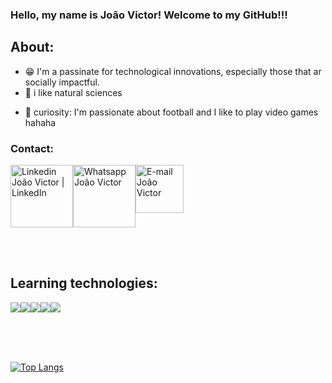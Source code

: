 ### Hello, my name is João Victor! Welcome to my GitHub!!!

## About:

* :grin: I'm a passinate for technological innovations, especially those that ar socially impactful.
* :rocket: i like natural sciences

- 🤯 curiosity: I'm passionate about football and I like to play video games hahaha


### Contact:
<div style="display: flex; flex-wrap: wrap;">
<a href="https://www.linkedin.com/in/jvnogueira23/" target="_blank"><img alt="Linkedin João Victor | LinkedIn" width="100px" src="https://img.shields.io/badge/LinkedIn-0077B5?style=for-the-badge&logo=linkedin&logoColor=white" /></a>
<a href="https://api.whatsapp.com/send?phone=5585996208564" target="_blank"><img alt="Whatsapp João Victor" width="100px" src="https://img.shields.io/badge/WhatsApp-green?style=for-the-badge&logo=WhatsApp&logoColor=white" /></a>
<a href="mailto:jvictor.n.m23@gmail.com" target="_blank" ><img alt="E-mail João Victor" width="77px" src="https://img.shields.io/badge/Gmail-D14836?style=for-the-badge&logo=gmail&logoColor=white" /></a>
</div>

<br/><br/>

## Learning technologies:
<div style="display: flex; flex-wrap: wrap;">
<img src="https://img.shields.io/badge/HTML5-blue?style=for-the-badge&logo=html5&logoColor=white"/>
<img  src="https://img.shields.io/badge/CSS3-1572B6?style=for-the-badge&logo=css3&logoColor=white"/>
<img src="https://img.shields.io/badge/PYTHON-blue?style=for-the-badge&logo=python&logoColor=white"/>
<img src="https://img.shields.io/badge/language-blue?style=for-the-badge&logo=C&logoColor=white" />
<img  src="https://img.shields.io/badge/JAVASCRIPT-yellow?style=for-the-badge&logo=javascript&logoColor=white"/>
</div>

<br/><br/><br/>



[![Top Langs](https://github-readme-stats.vercel.app/api/top-langs/?username=Nogueira23&theme=blue-green)](https://github.com/anuraghazra/github-readme-stats)         

